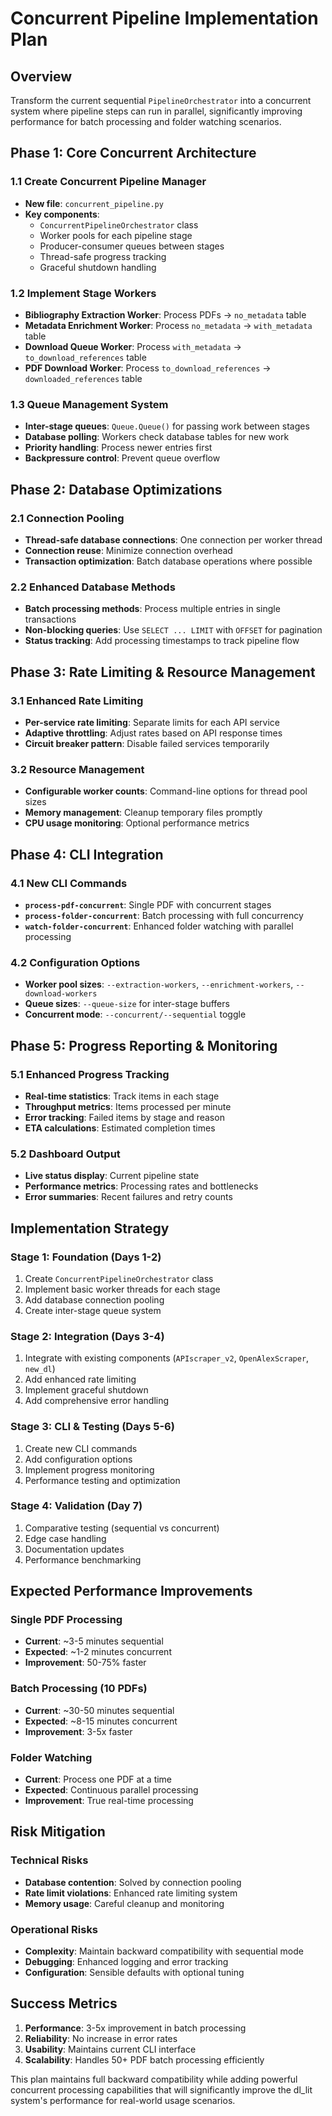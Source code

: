 # Concurrent Pipeline Implementation Plan

## Overview
Transform the current sequential `PipelineOrchestrator` into a concurrent system where pipeline steps can run in parallel, significantly improving performance for batch processing and folder watching scenarios.

## Phase 1: Core Concurrent Architecture

### 1.1 Create Concurrent Pipeline Manager
- **New file**: `concurrent_pipeline.py`
- **Key components**:
  - `ConcurrentPipelineOrchestrator` class
  - Worker pools for each pipeline stage
  - Producer-consumer queues between stages
  - Thread-safe progress tracking
  - Graceful shutdown handling

### 1.2 Implement Stage Workers
- **Bibliography Extraction Worker**: Process PDFs → `no_metadata` table
- **Metadata Enrichment Worker**: Process `no_metadata` → `with_metadata` table  
- **Download Queue Worker**: Process `with_metadata` → `to_download_references` table
- **PDF Download Worker**: Process `to_download_references` → `downloaded_references` table

### 1.3 Queue Management System
- **Inter-stage queues**: `Queue.Queue()` for passing work between stages
- **Database polling**: Workers check database tables for new work
- **Priority handling**: Process newer entries first
- **Backpressure control**: Prevent queue overflow

## Phase 2: Database Optimizations

### 2.1 Connection Pooling
- **Thread-safe database connections**: One connection per worker thread
- **Connection reuse**: Minimize connection overhead
- **Transaction optimization**: Batch database operations where possible

### 2.2 Enhanced Database Methods
- **Batch processing methods**: Process multiple entries in single transactions
- **Non-blocking queries**: Use `SELECT ... LIMIT` with `OFFSET` for pagination
- **Status tracking**: Add processing timestamps to track pipeline flow

## Phase 3: Rate Limiting & Resource Management

### 3.1 Enhanced Rate Limiting
- **Per-service rate limiting**: Separate limits for each API service
- **Adaptive throttling**: Adjust rates based on API response times
- **Circuit breaker pattern**: Disable failed services temporarily

### 3.2 Resource Management
- **Configurable worker counts**: Command-line options for thread pool sizes
- **Memory management**: Cleanup temporary files promptly
- **CPU usage monitoring**: Optional performance metrics

## Phase 4: CLI Integration

### 4.1 New CLI Commands
- **`process-pdf-concurrent`**: Single PDF with concurrent stages
- **`process-folder-concurrent`**: Batch processing with full concurrency
- **`watch-folder-concurrent`**: Enhanced folder watching with parallel processing

### 4.2 Configuration Options
- **Worker pool sizes**: `--extraction-workers`, `--enrichment-workers`, `--download-workers`
- **Queue sizes**: `--queue-size` for inter-stage buffers
- **Concurrent mode**: `--concurrent/--sequential` toggle

## Phase 5: Progress Reporting & Monitoring

### 5.1 Enhanced Progress Tracking
- **Real-time statistics**: Track items in each stage
- **Throughput metrics**: Items processed per minute
- **Error tracking**: Failed items by stage and reason
- **ETA calculations**: Estimated completion times

### 5.2 Dashboard Output
- **Live status display**: Current pipeline state
- **Performance metrics**: Processing rates and bottlenecks
- **Error summaries**: Recent failures and retry counts

## Implementation Strategy

### Stage 1: Foundation (Days 1-2)
1. Create `ConcurrentPipelineOrchestrator` class
2. Implement basic worker threads for each stage
3. Add database connection pooling
4. Create inter-stage queue system

### Stage 2: Integration (Days 3-4)
1. Integrate with existing components (`APIscraper_v2`, `OpenAlexScraper`, `new_dl`)
2. Add enhanced rate limiting
3. Implement graceful shutdown
4. Add comprehensive error handling

### Stage 3: CLI & Testing (Days 5-6)
1. Create new CLI commands
2. Add configuration options
3. Implement progress monitoring
4. Performance testing and optimization

### Stage 4: Validation (Day 7)
1. Comparative testing (sequential vs concurrent)
2. Edge case handling
3. Documentation updates
4. Performance benchmarking

## Expected Performance Improvements

### Single PDF Processing
- **Current**: ~3-5 minutes sequential
- **Expected**: ~1-2 minutes concurrent
- **Improvement**: 50-75% faster

### Batch Processing (10 PDFs)
- **Current**: ~30-50 minutes sequential
- **Expected**: ~8-15 minutes concurrent  
- **Improvement**: 3-5x faster

### Folder Watching
- **Current**: Process one PDF at a time
- **Expected**: Continuous parallel processing
- **Improvement**: True real-time processing

## Risk Mitigation

### Technical Risks
- **Database contention**: Solved by connection pooling
- **Rate limit violations**: Enhanced rate limiting system
- **Memory usage**: Careful cleanup and monitoring

### Operational Risks
- **Complexity**: Maintain backward compatibility with sequential mode
- **Debugging**: Enhanced logging and error tracking
- **Configuration**: Sensible defaults with optional tuning

## Success Metrics

1. **Performance**: 3-5x improvement in batch processing
2. **Reliability**: No increase in error rates
3. **Usability**: Maintains current CLI interface
4. **Scalability**: Handles 50+ PDF batch processing efficiently

This plan maintains full backward compatibility while adding powerful concurrent processing capabilities that will significantly improve the dl_lit system's performance for real-world usage scenarios.